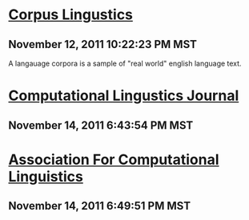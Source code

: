 # [Corpus Lingustics](http://en.wikipedia.org/wiki/Corpus_linguistics)
## November 12, 2011 10:22:23 PM MST

A langauage corpora is a sample of "real world" english language text. 

# [Computational Lingustics Journal](http://www.mitpressjournals.org/loi/coli)
## November 14, 2011 6:43:54 PM MST

# [Association For Computational Linguistics](http://www.aclweb.org/)
## November 14, 2011 6:49:51 PM MST




